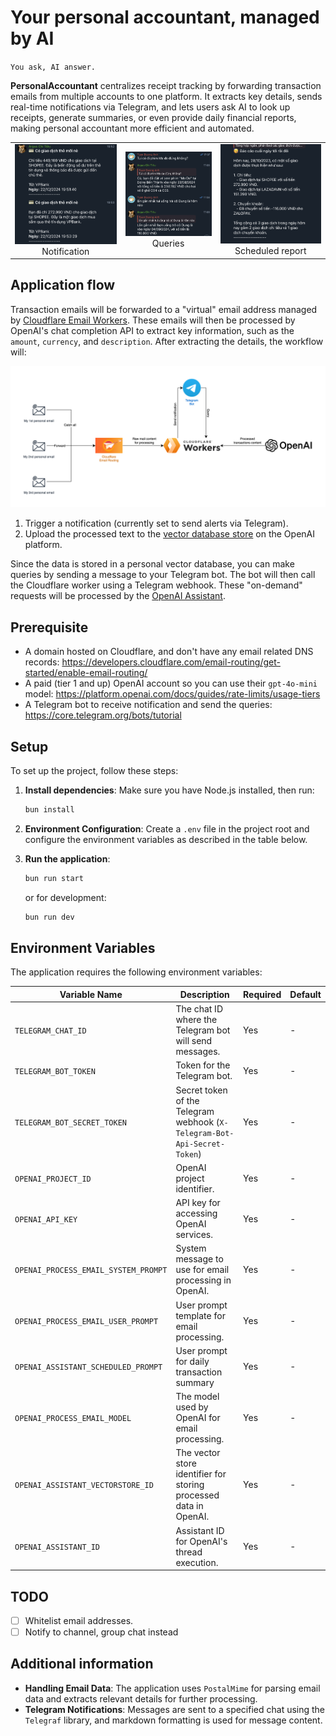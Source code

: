 # Your personal accountant, managed by AI

`You ask, AI answer.`

**PersonalAccountant** centralizes receipt tracking by forwarding transaction emails from multiple accounts to one platform. It extracts key details, sends real-time notifications via Telegram, and lets users ask AI to look up receipts, generate summaries, or even provide daily financial reports, making personal accountant more efficient and automated.

| | | |
|:-------------------------:|:-------------------------:|:-------------------------:|
|<img width="100%" src="./docs/argus-personalaccountant-notification.png"> Notification |  <img width="100%" src="./docs/argus-personalaccountant-queries.png"> Queries |<img width="100%" src="./docs/argus-personalaccountant-scheduled.png"> Scheduled report |

## Application flow

Transaction emails will be forwarded to a "virtual" email address managed by [Cloudflare Email Workers](https://developers.cloudflare.com/email-routing/email-workers/). These emails will then be processed by OpenAI's chat completion API to extract key information, such as the `amount`, `currency`, and `description`. After extracting the details, the workflow will:

![Application flow](docs/PersonalAccountant.drawio.png)

1. Trigger a notification (currently set to send alerts via Telegram).
2. Upload the processed text to the [vector database store](https://platform.openai.com/storage/vector_stores) on the OpenAI platform.

Since the data is stored in a personal vector database, you can make queries by sending a message to your Telegram bot. The bot will then call the Cloudflare worker using a Telegram webhook. These "on-demand" requests will be processed by the [OpenAI Assistant](https://platform.openai.com/assistants).

## Prerequisite

* A domain hosted on Cloudflare, and don't have any email related DNS records: https://developers.cloudflare.com/email-routing/get-started/enable-email-routing/
* A paid (tier 1 and up) OpenAI account so you can use their `gpt-4o-mini` model: https://platform.openai.com/docs/guides/rate-limits/usage-tiers
* A Telegram bot to receive notification and send the queries: https://core.telegram.org/bots/tutorial 

## Setup

To set up the project, follow these steps:

1. **Install dependencies**:
   Make sure you have Node.js installed, then run:
   ```bash
   bun install
   ```

2. **Environment Configuration**:
   Create a `.env` file in the project root and configure the environment variables as described in the table below.

3. **Run the application**:
   ```bash
   bun run start
   ```
   or for development:
   ```bash
   bun run dev
   ```

## Environment Variables

The application requires the following environment variables:

| Variable Name                    | Description                                                              | Required | Default |
|----------------------------------|--------------------------------------------------------------------------|----------|---------|
| `TELEGRAM_CHAT_ID`               | The chat ID where the Telegram bot will send messages.                   | Yes      | -       |
| `TELEGRAM_BOT_TOKEN`             | Token for the Telegram bot.                                              | Yes      | -       |
| `TELEGRAM_BOT_SECRET_TOKEN`      | Secret token of the Telegram webhook (`X-Telegram-Bot-Api-Secret-Token`) | Yes      | -       |
| `OPENAI_PROJECT_ID`              | OpenAI project identifier.                                               | Yes      | -       |
| `OPENAI_API_KEY`                 | API key for accessing OpenAI services.                                   | Yes      | -       |
| `OPENAI_PROCESS_EMAIL_SYSTEM_PROMPT`    | System message to use for email processing in OpenAI.                    | Yes      | -       |
| `OPENAI_PROCESS_EMAIL_USER_PROMPT`      | User prompt template for email processing.                               | Yes      | -       |
| `OPENAI_ASSISTANT_SCHEDULED_PROMPT` | User prompt for daily transaction summary | Yes | - |
| `OPENAI_PROCESS_EMAIL_MODEL`     | The model used by OpenAI for email processing.                           | Yes      | -       |
| `OPENAI_ASSISTANT_VECTORSTORE_ID`| The vector store identifier for storing processed data in OpenAI.        | Yes      | -       |
| `OPENAI_ASSISTANT_ID`            | Assistant ID for OpenAI's thread execution.                              | Yes      | -       |

## TODO
- [ ] Whitelist email addresses.
- [ ] Notify to channel, group chat instead

## Additional information

- **Handling Email Data**: The application uses `PostalMime` for parsing email data and extracts relevant details for further processing.
- **Telegram Notifications**: Messages are sent to a specified chat using the `Telegraf` library, and markdown formatting is used for message content.
